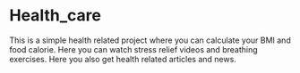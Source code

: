 # Health_care


This is a simple health related project where you can calculate your BMI and food calorie.
Here you can watch stress relief videos and breathing exercises.
Here you also get health related articles and news.